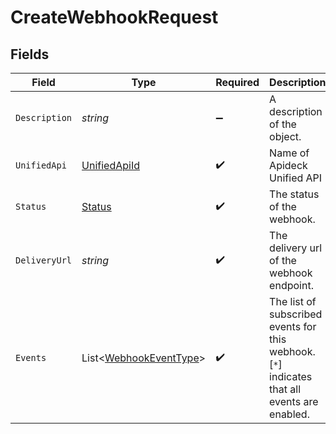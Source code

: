 # CreateWebhookRequest


## Fields

| Field                                                                                        | Type                                                                                         | Required                                                                                     | Description                                                                                  | Example                                                                                      |
| -------------------------------------------------------------------------------------------- | -------------------------------------------------------------------------------------------- | -------------------------------------------------------------------------------------------- | -------------------------------------------------------------------------------------------- | -------------------------------------------------------------------------------------------- |
| `Description`                                                                                | *string*                                                                                     | :heavy_minus_sign:                                                                           | A description of the object.                                                                 | A description                                                                                |
| `UnifiedApi`                                                                                 | [UnifiedApiId](../../Models/Components/UnifiedApiId.md)                                      | :heavy_check_mark:                                                                           | Name of Apideck Unified API                                                                  | crm                                                                                          |
| `Status`                                                                                     | [Status](../../Models/Components/Status.md)                                                  | :heavy_check_mark:                                                                           | The status of the webhook.                                                                   | enabled                                                                                      |
| `DeliveryUrl`                                                                                | *string*                                                                                     | :heavy_check_mark:                                                                           | The delivery url of the webhook endpoint.                                                    | https://example.com/my/webhook/endpoint                                                      |
| `Events`                                                                                     | List<[WebhookEventType](../../Models/Components/WebhookEventType.md)>                        | :heavy_check_mark:                                                                           | The list of subscribed events for this webhook. [`*`] indicates that all events are enabled. | [<br/>"vault.connection.created",<br/>"vault.connection.updated"<br/>]                       |